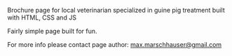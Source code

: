 Brochure page for local veterinarian specialized in guine pig treatment built with HTML, CSS and JS

Fairly simple page built for fun.

For more info please contact page author: max.marschhauser@gmail.com
